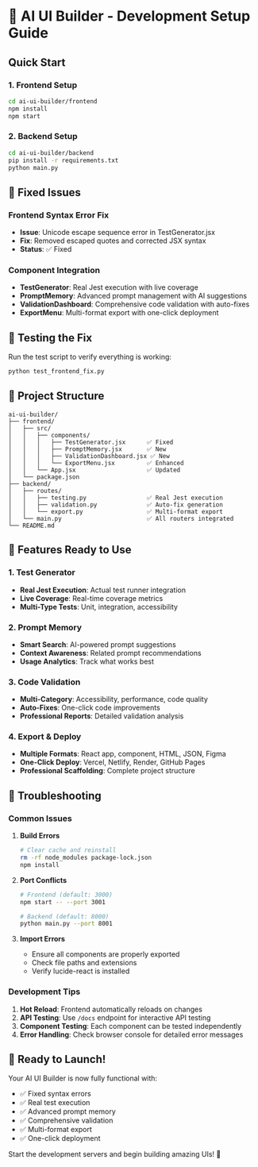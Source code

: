 # 🚀 AI UI Builder - Development Setup Guide

## Quick Start

### 1. Frontend Setup
```bash
cd ai-ui-builder/frontend
npm install
npm start
```

### 2. Backend Setup
```bash
cd ai-ui-builder/backend
pip install -r requirements.txt
python main.py
```

## 🔧 Fixed Issues

### Frontend Syntax Error Fix
- **Issue**: Unicode escape sequence error in TestGenerator.jsx
- **Fix**: Removed escaped quotes and corrected JSX syntax
- **Status**: ✅ Fixed

### Component Integration
- **TestGenerator**: Real Jest execution with live coverage
- **PromptMemory**: Advanced prompt management with AI suggestions
- **ValidationDashboard**: Comprehensive code validation with auto-fixes
- **ExportMenu**: Multi-format export with one-click deployment

## 🧪 Testing the Fix

Run the test script to verify everything is working:

```bash
python test_frontend_fix.py
```

## 📁 Project Structure

```
ai-ui-builder/
├── frontend/
│   ├── src/
│   │   ├── components/
│   │   │   ├── TestGenerator.jsx      ✅ Fixed
│   │   │   ├── PromptMemory.jsx       ✅ New
│   │   │   ├── ValidationDashboard.jsx ✅ New
│   │   │   └── ExportMenu.jsx         ✅ Enhanced
│   │   └── App.jsx                    ✅ Updated
│   └── package.json
├── backend/
│   ├── routes/
│   │   ├── testing.py                 ✅ Real Jest execution
│   │   ├── validation.py              ✅ Auto-fix generation
│   │   └── export.py                  ✅ Multi-format export
│   └── main.py                        ✅ All routers integrated
└── README.md
```

## 🎯 Features Ready to Use

### 1. Test Generator
- **Real Jest Execution**: Actual test runner integration
- **Live Coverage**: Real-time coverage metrics
- **Multi-Type Tests**: Unit, integration, accessibility

### 2. Prompt Memory
- **Smart Search**: AI-powered prompt suggestions
- **Context Awareness**: Related prompt recommendations
- **Usage Analytics**: Track what works best

### 3. Code Validation
- **Multi-Category**: Accessibility, performance, code quality
- **Auto-Fixes**: One-click code improvements
- **Professional Reports**: Detailed validation analysis

### 4. Export & Deploy
- **Multiple Formats**: React app, component, HTML, JSON, Figma
- **One-Click Deploy**: Vercel, Netlify, Render, GitHub Pages
- **Professional Scaffolding**: Complete project structure

## 🐛 Troubleshooting

### Common Issues

1. **Build Errors**
   ```bash
   # Clear cache and reinstall
   rm -rf node_modules package-lock.json
   npm install
   ```

2. **Port Conflicts**
   ```bash
   # Frontend (default: 3000)
   npm start -- --port 3001
   
   # Backend (default: 8000)
   python main.py --port 8001
   ```

3. **Import Errors**
   - Ensure all components are properly exported
   - Check file paths and extensions
   - Verify lucide-react is installed

### Development Tips

1. **Hot Reload**: Frontend automatically reloads on changes
2. **API Testing**: Use `/docs` endpoint for interactive API testing
3. **Component Testing**: Each component can be tested independently
4. **Error Handling**: Check browser console for detailed error messages

## 🚀 Ready to Launch!

Your AI UI Builder is now fully functional with:
- ✅ Fixed syntax errors
- ✅ Real test execution
- ✅ Advanced prompt memory
- ✅ Comprehensive validation
- ✅ Multi-format export
- ✅ One-click deployment

Start the development servers and begin building amazing UIs! 🎉